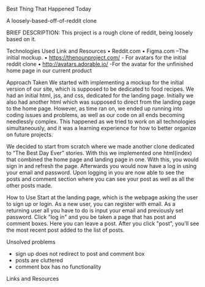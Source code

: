 Best Thing That Happened Today

A loosely-based-off-of-reddit clone

BRIEF DESCRIPTION:
This project is a rough clone of reddit, being loosely based on it.

Technologies Used
Link and Resources
• Reddit.com
• Figma.com –The initial mockup.
• https://thenounproject.com/ - For avatars for the initial reddit clone
• http://avatars.adorable.io/ -For the avatar for the unfinished home page in our current product

Approach Taken
We started with implementing a mockup for the initial version of our site, which is supposed to be dedicated to food recipes. We had an initial html, jss, and css, dedicated for the landing page. Initially we also had another html which was supposed to direct from the landing page to the home page. However, as time ran on, we ended up running into coding issues and problems, as well as our code on all ends becoming needlessly complex. This happened as we tried to work on all technologies simultaneously, and it was a learning experience for how to better organize on future projects.

We decided to start from scratch where we made another clone dedicated to “The Best Day Ever” stories. With this we implemented one html(index) that combined the home page and landing page in one. With this, you would sign in and refresh the page. Afterwards you would now have a log in using your email and password. Upon logging in you are now able to see the posts and comment section where you can see your post as well as all the other posts made.

How to Use
Start at the landing page, which is the webpage asking the user to sign up or login. As a new user, you can register with email. As a returning user all you have to do is input your email and previously set password. Click "log in" and you be taken a page that has post and comment boxes. Here you can leave a post. After you click "post", you'll see the most recent post added to the list of posts.

Unsolved problems

- sign up does not redirect to post and comment box
- posts are cluttered
- comment box has no functionality

Links and Resources
